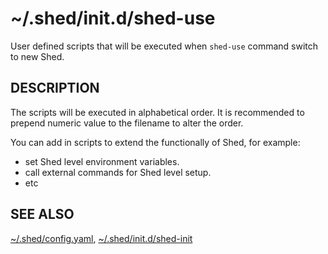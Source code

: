 # ~/.shed/init.d/shed-use

User defined scripts that will be executed when `shed-use` command switch to new Shed.

## DESCRIPTION

The scripts will be executed in alphabetical order. It is recommended to prepend numeric value to the filename to alter the order.

You can add in scripts to extend the functionally of Shed, for example:

- set Shed level environment variables.
- call external commands for Shed level setup.
- etc

## SEE ALSO

[~/.shed/config.yaml](file-shed-config.yaml.md), [~/.shed/init.d/shed-init](directory-init.d-shed-init.md)